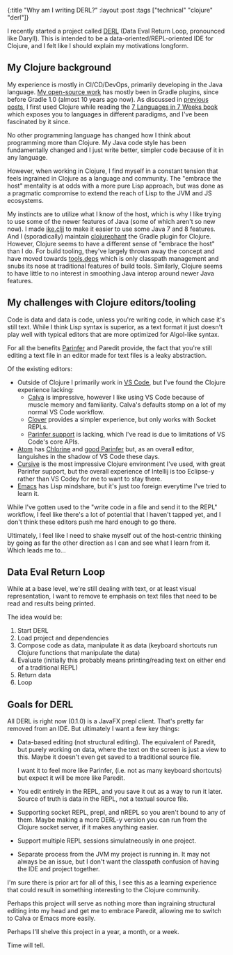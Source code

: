 {:title "Why am I writing DERL?"
 :layout :post
 :tags ["technical" "clojure" "derl"]}

I recently started a project called [DERL](https://github.com/ajoberstar/derl) (Data Eval Return Loop, pronounced like Daryll). This is intended to be a data-oriented/REPL-oriented IDE for Clojure, and I felt like I should explain my motivations longform.

## My Clojure background

My experience is mostly in CI/CD/DevOps, primarily developing in the Java language. [My open-source work](https://github.com/ajoberstar) has mostly been in Gradle plugins, since before Gradle 1.0 (almost 10 years ago now). As discussed in [previous posts](2012-03-18-7-languages-clojure.md), I first used Clojure while reading the [7 Languages in 7 Weeks book](https://pragprog.com/titles/btlang/seven-languages-in-seven-weeks/) which exposes you to languages in different paradigms, and I've been fascinated by it since.

No other programming language has changed how I think about programming more than Clojure. My Java code style has been fundamentally changed and I just write better, simpler code because of it in any language.

However, when working in Clojure, I find myself in a constant tension that feels ingrained in Clojure as a language and community. The "embrace the host" mentality is at odds with a more pure Lisp approach, but was done as a pragmatic compromise to extend the reach of Lisp to the JVM and JS ecosystems.

My instincts are to utilize what I know of the host, which is why I like trying to use some of the newer features of Java (some of which aren't so new now). I made [ike.cljj](https://github.com/ajoberstar/ike.cljj) to make it easier to use some Java 7 and 8 features. And I (sporadically) maintain [clojurephant](https://github.com/clojurephant/clojurephant) the Gradle plugin for Clojure. However, Clojure seems to have a different sense of "embrace the host" than I do. For build tooling, they've largely thrown away the concept and have moved towards [tools.deps](https://clojure.org/guides/deps_and_cli) which is only classpath management and snubs its nose at traditional features of build tools. Similarly, Clojure seems to have little to no interest in smoothing Java interop around newer Java features.

## My challenges with Clojure editors/tooling

Code is data and data is code, unless you're writing code, in which case it's still text. While I think Lisp syntax is superior, as a text format it just doesn't play well with typical editors that are more optimized for Algol-like syntax.

For all the benefits [Parinfer](https://shaunlebron.github.io/parinfer/) and Paredit provide, the fact that you're still editing a text file in an editor made for text files is a leaky abstraction.

Of the existing editors:

- Outside of Clojure I primarily work in [VS Code](https://code.visualstudio.com/), but I've found the Clojure experience lacking:
  - [Calva](https://calva.io/) is impressive, however I like using VS Code because of muscle memory and familiarity. Calva's defaults stomp on a lot of my normal VS Code workflow.
  - [Clover](https://github.com/mauricioszabo/clover/) provides a simpler experience, but only works with Socket REPLs.
  - [Parinfer support](https://shaunlebron.github.io/parinfer/) is lacking, which I've read is due to limitations of VS Code's core APIs.
- [Atom](https://atom.io/) has [Chlorine](https://atom.io/packages/chlorine) and [good Parinfer](https://github.com/oakmac/atom-parinfer) but, as an overall editor, languishes in the shadow of VS Code these days.
- [Cursive](https://cursive-ide.com/) is the most impressive Clojure environment I've used, with great Parinfer support, but the overall experience of Intellij is too Eclipse-y rather than VS Codey for me to want to stay there.
- [Emacs](https://www.gnu.org/software/emacs/) has Lisp mindshare, but it's just too foreign everytime I've tried to learn it.

While I've gotten used to the "write code in a file and send it to the REPL" workflow, I feel like there's a lot of potential that I haven't tapped yet, and I don't think these editors push me hard enough to go there.

Ultimately, I feel like I need to shake myself out of the host-centric thinking by going as far the other direction as I can and see what I learn from it. Which leads me to...

## Data Eval Return Loop

While at a base level, we're still dealing with text, or at least visual representation, I want to remove te emphasis on text files that need to be read and results being printed.

The idea would be:

1. Start DERL
1. Load project and dependencies
1. Compose code as data, manipulate it as data (keyboard shortcuts run Clojure functions that manipulate the data)
1. Evaluate (initially this probably means printing/reading text on either end of a traditional REPL)
1. Return data
1. Loop

## Goals for DERL

All DERL is right now (0.1.0) is a JavaFX prepl client. That's pretty far removed from an IDE. But ultimately I want a few key things:

- Data-based editing (not structural editing). The equivalent of Paredit, but purely working on data, where the text on the screen is just a view to this. Maybe it doesn't even get saved to a traditional source file.

  I want it to feel more like Parinfer, (i.e. not as many keyboard shortcuts) but expect it will be more like Paredit.

- You edit entirely in the REPL, and you save it out as a way to run it later. Source of truth is data in the REPL, not a textual source file.
- Supporting socket REPL, prepl, and nREPL so you aren't bound to any of them. Maybe making a more DERL-y version you can run from the Clojure socket server, if it makes anything easier.
- Support multiple REPL sessions simulatneously in one project.
- Separate process from the JVM my project is running in. It may not always be an issue, but I don't want the classpath confusion of having the IDE and project together.

I'm sure there is prior art for all of this, I see this as a learning experience that could result in something interesting to the Clojure community.

Perhaps this project will serve as nothing more than ingraining structural editing into my head and get me to embrace
Paredit, allowing me to switch to Calva or Emacs more easily.

Perhaps I'll shelve this project in a year, a month, or a week.

Time will tell.
